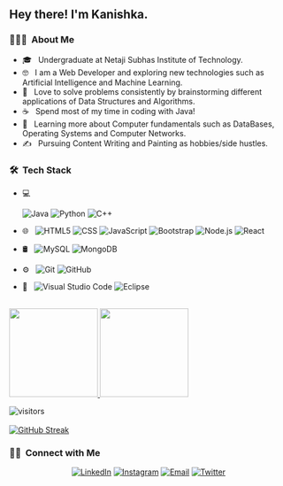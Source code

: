 <!-- <img src="https://raw.githubusercontent.com/AVS1508/AVS1508/master/assets/Aditya%20Vikram%20Singh%20Banner.png">
 -->
<h2> Hey there! I'm Kanishka.</h2>

<h3> 👨🏻‍💻 &nbsp;About Me </h3>

- 🎓 &nbsp; Undergraduate at Netaji Subhas Institute of Technology.
- 🤓 &nbsp; I am a Web Developer and exploring new technologies such as Artificial Intelligence and Machine Learning.
- 🎯 &nbsp; Love to solve problems consistently by brainstorming different applications of Data Structures and Algorithms.
- ☕ &nbsp; Spend most of my time in coding with Java!
- 🌱 &nbsp; Learning more about Computer fundamentals such as DataBases, Operating Systems and Computer Networks.
- ✍️ &nbsp; Pursuing Content Writing and Painting as hobbies/side hustles.

<h3> 🛠 &nbsp;Tech Stack</h3>

- 💻 &nbsp;

  ![Java](https://img.shields.io/badge/-Java-333333?style=flat&logo=Java&logoColor=007396)
  ![Python](https://img.shields.io/badge/-Python-333333?style=flat&logo=python)
  ![C++](https://img.shields.io/badge/-C++-333333?style=flat&logo=C%2B%2B&logoColor=00599C)
  
- 🌐 &nbsp;
  ![HTML5](https://img.shields.io/badge/-HTML5-333333?style=flat&logo=HTML5)
  ![CSS](https://img.shields.io/badge/-CSS-333333?style=flat&logo=CSS3&logoColor=1572B6)
  ![JavaScript](https://img.shields.io/badge/-JavaScript-333333?style=flat&logo=javascript)
  ![Bootstrap](https://img.shields.io/badge/-Bootstrap-333333?style=flat&logo=bootstrap&logoColor=563D7C)
  ![Node.js](https://img.shields.io/badge/-Node.js-333333?style=flat&logo=node.js)
  ![React](https://img.shields.io/badge/-React-333333?style=flat&logo=react)
- 🛢 &nbsp;
  ![MySQL](https://img.shields.io/badge/-MySQL-333333?style=flat&logo=mysql)
  ![MongoDB](https://img.shields.io/badge/-MongoDB-333333?style=flat&logo=mongodb)
- ⚙️ &nbsp;
  ![Git](https://img.shields.io/badge/-Git-333333?style=flat&logo=git)
  ![GitHub](https://img.shields.io/badge/-GitHub-333333?style=flat&logo=github)
<!--   ![Markdown](https://img.shields.io/badge/-Markdown-333333?style=flat&logo=markdown) -->
- 🔧 &nbsp;
  ![Visual Studio Code](https://img.shields.io/badge/-Visual%20Studio%20Code-333333?style=flat&logo=visual-studio-code&logoColor=007ACC)
  ![Eclipse](https://img.shields.io/badge/-Eclipse-333333?style=flat&logo=eclipse-ide&logoColor=2C2255)
<!-- - 🖥 &nbsp;
  ![Illustrator](https://img.shields.io/badge/-Illustrator-333333?style=flat&logo=adobe-illustrator)
  ![Photoshop](https://img.shields.io/badge/-Photoshop-333333?style=flat&logo=adobe-photoshop)
  ![InDesign](https://img.shields.io/badge/-InDesign-333333?style=flat&logo=adobe-indesign)
 -->

<br/>

<a href="https://github.com/kanishkanim">
  <img height="160em" src="https://github-readme-stats.vercel.app/api?username=kanishkanim&theme=buefy&show_icons=true" />
  <img height="160em" src="https://github-readme-stats.vercel.app/api/top-langs/?username=kanishkanim&theme=buefy&layout=compact" />
</a>

<br/>

![visitors](https://visitor-badge.laobi.icu/badge?page_id=kanishkanim.kanishkanim)
   <br />
   <br />
   [![GitHub Streak](http://github-readme-streak-stats.herokuapp.com?user=kanishkanim&theme=dracula&hide_border=true)](https://git.io/streak-stats)


<h3> 🤝🏻 &nbsp;Connect with Me </h3>

<p align="center">
<!-- <a href="https://www.adityavsingh.com/"><img alt="Website" src="https://img.shields.io/badge/Website-www.adityavsingh.com-blue?style=flat-square&logo=google-chrome"></a> -->
<a href="https://www.linkedin.com/in/kanishkanim/"><img alt="LinkedIn" src="https://img.shields.io/badge/LinkedIn-kanishka%20Nim-blue?style=flat-square&logo=linkedin"></a>
<a href="https://www.instagram.com/kanishkanim"><img alt="Instagram" src="https://img.shields.io/badge/Instagram-kanishkanim-blue?style=flat-square&logo=instagram"></a>
<a href="mailto:kanishkanimnsit@gmail.com"><img alt="Email" src="https://img.shields.io/badge/Email-kanishkanimnsit@gmail.com-blue?style=flat-square&logo=gmail"></a>
 <a href="https://www.twitter.com/kanishkanim"><img alt="Twitter" src="https://img.shields.io/badge/Twitter-kanishkanim-blue?style=flat-square&logo=twitter"></a>
</p>
